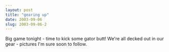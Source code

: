 ```yaml
---
layout: post
title: "gearing up"
date: 2003-09-06
slug: 2003-09-06-2
---
```


Big game tonight - time to kick some gator butt! 
We&apos;re all decked out in our gear - pictures I&apos;m sure soon to follow.


